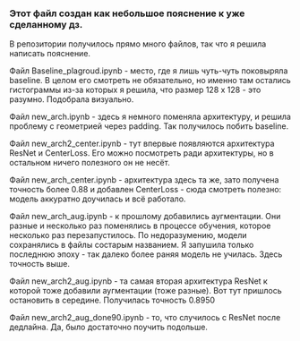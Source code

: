 ### Этот файл создан как небольшое пояснение к уже сделанному дз.
В репозитории получилось прямо много файлов, так что я решила написать пояснение.

Файл Baseline_plagroud.ipynb - место, где я лишь чуть-чуть поковыряла baseline. В целом его смотреть не обязательно, но именно там остались гистограммы из-за которых я решила, что размер 128 х 128 - это разумно. Подобрала визуально.

Файл new_arch.ipynb - здесь я немного поменяла архитектуру, и решила проблему с геометрией через padding. Так получилось побить baseline.

Файл new_arch2_center.ipynb - тут впервые появляются архитектура ResNet и CenterLoss. Его можно посмотреть ради архитектуры, но в остальном ничего полезного он не несёт.

Файл new_arch_center.ipynb - архитектура здесь та же, зато получена точность более 0.88 и добавлен CenterLoss - сюда смотреть полезно: модель аккуратно доучилась и всё работало.

Файл new_arch_aug.ipynb - к прошлому добавились аугментации. Они разные и несколько раз поменялись в процессе обучения, которое несколько раз перезапустилось. По недоразумению, модели сохранялись в файлы состарым названием. Я запушила только последнюю эпоху - так далеко более раняя модель не училась. Здесь точность выше.

Файл new_arch2_aug.ipynb - та самая вторая архитектура ResNet к которой тоже добавили аугментации (тоже разные). Вот тут пришлось остановить в середине. Получилась точность 0.8950

Файл new_arch2_aug_done90.ipynb - то, что случилось с ResNet после дедлайна. Да, было достаточно поучить подольше.